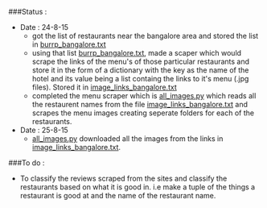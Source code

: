 ###Status : 
  * Date : 24-8-15
  	* got the list of restaurants near the bangalore area and stored the list in [burrp_bangalore.txt](https://github.com/prodicus/big_data_project/blob/master/bin/burrp_bangalore.txt)
  	* using that list [burrp_bangalore.txt](https://github.com/prodicus/big_data_project/blob/master/bin/burrp_bangalore.txt), made a scaper which would scrape the links of the menu's of those particular restaurants and store it in the form of a dictionary with the key as the name of the hotel and its value being a list containg the links to it's menu (.jpg files). Stored it in [image_links_bangalore.txt](https://github.com/prodicus/big_data_project/blob/master/bin/image_links_bangalore.txt)
  	* completed the menu scraper which is [all_images.py](https://github.com/prodicus/big_data_project/blob/master/bin/all_images.py) which reads all the restaurent names from the file [image_links_bangalore.txt](https://github.com/prodicus/big_data_project/blob/master/bin/all_images.py) and scrapes the menu images creating seperate folders for each of the restaurants.
  * Date : 25-8-15
  	* [all_images.py](https://github.com/prodicus/big_data_project/blob/master/bin/all_images.py) downloaded all the images from the links in [image_links_bangalore.txt](https://github.com/prodicus/big_data_project/blob/master/bin/image_links_bangalore.txt). 


###To do : 
  * To classify the reviews scraped from the sites and classify the restaurants based on what it is good in. i.e make a tuple of the things a restaurant is good at and the name of the restaurant name.